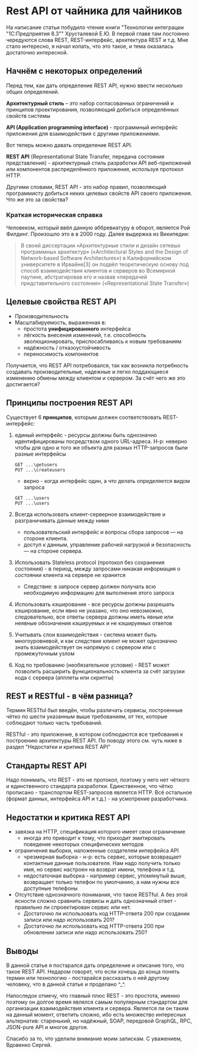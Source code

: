 # Rest API от чайника для чайников

На написание статьи побудило чтение книги "Технологии интеграции "1С:Предприятия 8.3"" Хрусталевой Е.Ю. В первой главе там постоянно чередуются слова REST, REST-интерфейс, архитектура REST и т.д. Мне стало интересно, я начал копать, что это такое, и тема оказалась достаточно интересной.

## Начнём с некоторых определений

Перед тем, как дать определение REST API, нужно ввести несколько общих определений.

**Архитектурный стиль** – это набор согласованных ограничений и принципов проектирования, позволяющий добиться определённых свойств системы

**API (Application programming interface)** - программный интерфейс приложения для взаимодействия с другими приложениями.

Вот теперь можно давать определение REST API.

**REST API** (Representational State Transfer, передача состояния представления) - архитектурный стиль разработки API веб-приложений или компонентов распределённого приложения, используя протокол HTTP.

Другими словами, REST API - это набор правил, позволяющий программисту добиться неких целевых свойств API своего приложения. Что же это за свойства?

### Краткая историческая справка

Человеком, который ввёл данную аббревиатуру в оборот, является Рой Филдинг.  Произошло это в в 2000 году. Далее выдержка из Википедии:

> В своей диссертации «Архитектурные стили и дизайн сетевых программных архитектур» («Architectural Styles and the Design of Network-based Software Architectures») в Калифорнийском университете в Ирвайне[3] он подвёл теоретическую основу под способ взаимодействия клиентов и серверов во Всемирной паутине, абстрагировав его и назвав «передачей представительного состояния» («Representational State Transfer»)

## Целевые свойства REST API

- Производительность
- Масштабируемость, выраженная в:
  - простота **унифицированного** интерфейса
  - лёгкость внесения изменений, т.е. способность эволюционировать, приспосабливаясь к новым требованиям
  - надёжность / отказоустойчивость
  - переносимость компонентов

Получается, что REST API потребовался, так как возникла потребность создавать производительные, надежные и легко поддающиеся изменению обмены между клиентом и сервером. За счёт чего же это достигается?

## Принципы построения REST API

Существует 6 **принципов**, которым должен соответствовать REST-интерфейс:

1. единый интерфейс - ресурсы должны быть однозначно идентифицированы посредством одного URL-адреса. Н-р: неверно чтобы для одно и того же объекта для разных HTTP-запросов были разные интерфейсы

    ```http
    GET ...\getusers
    PUT ...\createusers
    ```

    - верно - когда интерфейс один, а что делать определяется видом запроса

    ```http
    GET ...\users
    PUT ...\users
    ```

2. Всегда использовать клиент-серверное взаимодействие и разграничивать данные между ними

    - пользовательский интерфейс и вопросы сбора запросов — на стороне клиента.
    - доступ к данным, управление рабочей нагрузкой и безопасность — на стороне сервера.

3. Использовать Stateless protocol (протокол без сохранения состояния) - в период, между запросами никакая информация о *состоянии* клиента на сервере не хранится

    - Следствие: в запросе сервер должен получать всю необходимую информацию для выполнения этого запроса

4. Использовать кэширование - все ресурсы должны разрешать кэширование, если явно не указано, что оно невозможно, следовательно, все ответы сервера должны иметь явные или неявные обозначения кэшируемых и не кэшируемых ответов

5. Учитывать слои взаимодействия - система может быть многоуровневой, и как следствие клиент не может однозначно знать взаимодействует он напрямую с сервером или с промежуточным узлом

6. Код по требованию (необязательное условие) - REST может позволить расширить функциональность клиента за счёт загрузки кода с сервера (апплеты или скрипты)

## REST и RESTful - в чём разница?

Термин RESTful был введён, чтобы различать сервисы, построенные чётко по шести указанным выше требованиям, от тех, которые соблюдают только часть  требований.

RESTful - это приложение, в котором соблюдаются все требования к построению архитектуры REST API. По поводу этого см. чуть ниже в раздел "Недостатки и критика REST API"

## Стандарты REST API

Надо понимать, что REST - это не протокол, поэтому у него нет чёткого и единственного стандарта разработки. Единственное, что чётко прописано - транспортом REST-запросов является HTTP. Всё остальное (формат данных, интерфейса API и т.д.) - на усмотрение разработчика.

## Недостатки и критика REST API

- завязка на HTTP, спецификация которого имеет свои ограничение
  - иногда это приводит к тому, что приходит эмитировать поведение некоторых специфических методов
- ограничения выборки, наложенные создателем интерфейса API
  - чрезмерная выборка - н-р: есть сервис, которые возвращает контактные данные пользователя. Нам надо получить только имя, но сервис настроен на возврат имени, телефона и т.д.
  - недостаточная выборка - например сервис, упомянутый выше, возвращает только телефон по умолчанию, а нам нужны все доступные телефоны
- Отсутствие однозначного понимания, что такое RESTful. А без этой ясности сложно сравнить сервисы и дать однозначный ответ - правильно ли спроектирован сервис или нет.
  - Достаточно ли использовать код HTTP-ответа 200 при создании записи или надо использовать 201?
  - Достаточно ли использовать код HTTP-ответа 200 при обновлении записи или надо использовать 250?

## Выводы

В данной статье я постарался дать определение и описание того, что такое REST API. Недаром говорят, что если хочешь до конца понять термин или технологию - постарайся рассказать о ней другому человеку, что в данной статье и проделано ^_^.

Напоследок отмечу, что главный плюс REST - это простота, именно поэтому он долгое время являлся самым популярным стандартом для организации взаимодействия клиента и сервера. Является ли он таким на данный момент, ответить сложно, ибо есть множество интересных альтернатив: старенький, но надёжный, SOAP, передовой GraphQL, RPC, JSON-pure API и многое другое.

Спасибо за то, что уделили внимание моим запискам. С уважением, Вдовенко Сергей.
